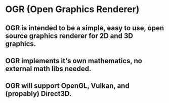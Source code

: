 # OGR (Open Graphics Renderer)
## OGR is intended to be a simple, easy to use, open source graphics renderer for 2D and 3D graphics.
## OGR implements it's own mathematics, no external math libs needed.
## OGR will support OpenGL, Vulkan, and (propably) Direct3D.
